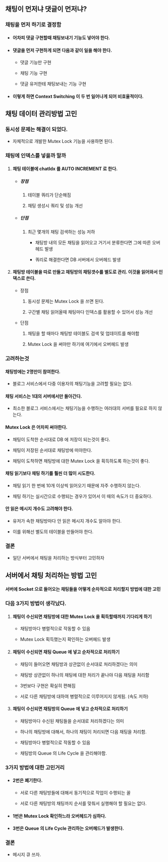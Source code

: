 <div class="block_red">

## **채팅이 먼저냐 댓글이 먼저냐?**

<div class="block_half_transparent">

### **채팅을 먼저 하기로 결정함**

- #### 어차피 댓글 구현할때 채팅보내기 기능도 넣어야 한다.

- #### 댓글을 먼저 구현하게 되면 다음과 같이 일을 해야 한다.

    + 댓글 기능만 구현

    + 채팅 기능 구현

    + 댓글 유저한테 채팅보내는 기능 구현

- #### 이렇게 하면 Context Switching 이 두 번 일어나게 되어 비효율적이다.

</div>

</div>

<div class="block_green">

## **채팅 데이터 관리방법 고민**

<div class="block_half_transparent">

### **동시성 문제는 해결이 되었다.**

- 자체적으로 개발한 Mutex Lock 기능을 사용하면 된다.

</div>

<div class="block_half_transparent">

### **채팅에 인덱스를 넣을까 말까**

<div class="block_half_transparent">


1. #### **채팅 테이블에 chatIdx 를 AUTO INCREMENT 로 한다.**

    - ##### 장점

        1. 테이블 쿼리가 단순해짐

        2. 채팅 생성시 쿼리 및 성능 개선

    - ##### 단점

        1. 최근 몇개의 채팅 검색하는 성능 저하

            - 채팅방 내의 모든 채팅을 읽어오고 거기서 분류한다면 그에 따른 오버헤드 발생

            - 쿼리로 해결한다면 DB 서버에서 오버헤드 발생

</div>

<div class="block_half_transparent">

2. #### **채팅방 테이블을 따로 만들고 채팅방의 채팅갯수를 별도로 관리. 이것을 읽어와서 인덱스로 쓴다.**

    - 장점

        1. 동시성 문제는 Mutex Lock 을 쓰면 된다.

        2. 구간별 채팅 읽어올때 채팅마다 인덱스를 활용할 수 있어서 성능 개선

    - 단점

        1. 채팅을 할 때마다 채팅방 테이블도 검색 및 업데이트를 해야함

        2. Mutex Lock 을 써야만 하기에 여기에서 오버헤드 발생

</div>

</div>

<div class="block_half_transparent">

### **고려하는것**

<div class="block_half_transparent">

#### **채팅방에는 2명만이 참여한다.**

+ 블로그 서비스에서 다중 이용자의 채팅기능을 고려할 필요는 없다.

</div>

<div class="block_half_transparent">

#### **채팅 서비스는 1대의 서버에서만 돌아간다.**

+ 최소한 블로그 서비스에서는 채팅기능을 수행하는 여러대의 서버를 필요로 하지 않는다.

</div>

<div class="block_half_transparent">

#### **Mutex Lock 은 어차피 써야한다.**

+ 채팅이 도착한 순서대로 DB 에 저장이 되는것이 좋다.
    
+ 채팅이 저장된 순서대로 채팅방에 떠야한다.

+ 채팅이 도착하면 채팅방에 대한 Mutex Lock 을 획득하도록 하는것이 좋다.

</div>

<div class="block_half_transparent">

#### **채팅 읽기보다 채팅 하기를 훨씬 더 많이 시도한다.**

+ 채팅 읽기 한 번에 10개 이상씩 읽어오기 때문에 자주 수행하지 않는다.

+ 채팅 하기는 실시간으로 수행되는 경우가 있어서 이 때의 속도가 더 중요하다.

</div>

<div class="block_half_transparent">

#### **안 읽은 메시지 개수도 고려해야 한다.**

+ 유저가 속한 채팅방마다 안 읽은 메시지 개수도 알아야 한다.

+ 이를 위해선 별도의 테이블을 만들어야 한다.

</div>

<div class="block_half_transparent">
      
### **결론**

- 일단 서버에서 채팅을 처리하는 방식부터 고민하자

</div>

</div>

<div class="block_blue">        

## **서버에서 채팅 처리하는 방법 고민**

#### 서버에 Socket 으로 들어오는 채팅들을 어떻게 순차적으로 처리할지 방법에 대한 고민

<div class="block_half_transparent">

### **다음 3가지 방법이 생각났다.**

<div class="block_half_transparent">

1. #### **채팅이 수신되면 채팅방에 대한 Mutex Lock 을 획득할때까지 기다리게 하기**

    - 채팅방마다 병렬적으로 작동할 수 있음

    - Mutex Lock 획득했는지 확인하는 오버헤드 발생

</div>

<div class="block_half_transparent">

2. #### **채팅이 수신되면 채팅 Queue 에 넣고 순차적으로 처리하기**

    - 채팅이 들어오면 채팅방과 상관없이 순서대로 처리하겠다는 의미

    - 채팅방 상관없이 하나의 채팅에 대한 처리가 끝나야 다음 채팅을 처리함

    - 3번보다 구현은 확실히 편해짐

    - 서로 다른 채팅방에 대하여 병렬적으로 이루어지지 않게됨. (속도 저하)

</div>

<div class="block_half_transparent">

3. #### **채팅이 수신되면 채팅방의 Queue 에 넣고 순차적으로 처리하기**

    - 채팅방마다 수신된 채팅들을 순서대로 처리하겠다는 의미

    - 하나의 채팅방에 대해서, 하나의 채팅이 처리되면 다음 채팅을 처리함.

    - 채팅방마다 병렬적으로 작동할 수 있음

    - 채팅방의 Queue 의 Life Cycle 을 관리해야함.

</div>

</div>

<div class="block_half_transparent">

### **3가지 방법에 대한 고민거리**

- #### **2번은 폐기한다.**

    - 서로 다른 채팅방들에 대해서 동기적으로 작업이 수행되는 꼴

    - 서로 다른 채팅방의 채팅까지 순서를 맞춰서 실행해야 할 필요는 없다.

- #### **1번은 Mutex Lock 확인하느라 오버헤드가 심하다.**

- #### **3번은 Queue 의 Life Cycle 관리하는 오버헤드가 발생한다.**

</div>

<div class="block_half_transparent">

### **결론**

- 메시지 큐 쓰자.

</div>

</div>

    



